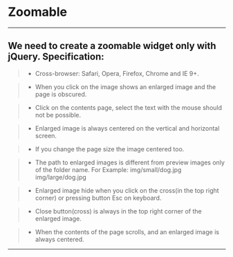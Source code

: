 
Zoomable
=================== 
-----
We need to create a zoomable widget only with jQuery.
Specification:
------------- 
> - Cross-browser: Safari, Opera, Firefox, Chrome and IE 9+.

> - When you click on the image shows an enlarged image and the page is obscured.

> - Click on the contents page, select the text with the mouse should not be possible.

> - Enlarged image is always centered on the vertical and horizontal screen.

> - If you change the page size the image centered too.

> - The path to enlarged images is different from preview images only of the folder name. For Example:
img/small/dog.jpg
img/large/dog.jpg

> - Enlarged image hide when you click on the cross(in the top right corner) or pressing button Esc on keyboard.

> - Close button(cross) is always in the top right corner of the enlarged image.

> - When the contents of the page scrolls, and an enlarged image is always centered.

 ------- 